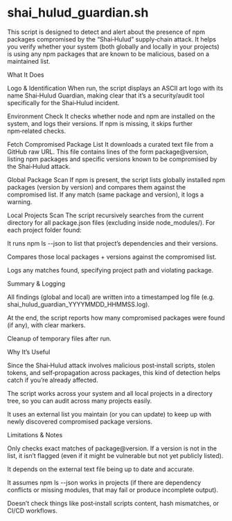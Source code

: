 # shai_hulud_guardian.sh
This script is designed to detect and alert about the presence of npm packages compromised by the “Shai‑Hulud” supply‑chain attack. It helps you verify whether your system (both globally and locally in your projects) is using any npm packages that are known to be malicious, based on a maintained list.


What It Does

Logo & Identification
When run, the script displays an ASCII art logo with its name Shai‑Hulud Guardian, making clear that it’s a security/audit tool specifically for the Shai‑Hulud incident.

Environment Check
It checks whether node and npm are installed on the system, and logs their versions. If npm is missing, it skips further npm‑related checks.

Fetch Compromised Package List
It downloads a curated text file from a GitHub raw URL. This file contains lines of the form package@version, listing npm packages and specific versions known to be compromised by the Shai‑Hulud attack.

Global Package Scan
If npm is present, the script lists globally installed npm packages (version by version) and compares them against the compromised list. If any match (same package and version), it logs a warning.

Local Projects Scan
The script recursively searches from the current directory for all package.json files (excluding inside node_modules/). For each project folder found:

It runs npm ls --json to list that project’s dependencies and their versions.

Compares those local packages + versions against the compromised list.

Logs any matches found, specifying project path and violating package.

Summary & Logging

All findings (global and local) are written into a timestamped log file (e.g. shai_hulud_guardian_YYYYMMDD_HHMMSS.log).

At the end, the script reports how many compromised packages were found (if any), with clear markers.

Cleanup of temporary files after run.


Why It’s Useful

Since the Shai‑Hulud attack involves malicious post‑install scripts, stolen tokens, and self‑propagation across packages, this kind of detection helps catch if you’re already affected.

The script works across your system and all local projects in a directory tree, so you can audit across many projects easily.

It uses an external list you maintain (or you can update) to keep up with newly discovered compromised package versions.


Limitations & Notes

Only checks exact matches of package@version. If a version is not in the list, it isn’t flagged (even if it might be vulnerable but not yet publicly listed).

It depends on the external text file being up to date and accurate.

It assumes npm ls --json works in projects (if there are dependency conflicts or missing modules, that may fail or produce incomplete output).

Doesn’t check things like post‑install scripts content, hash mismatches, or CI/CD workflows. 
